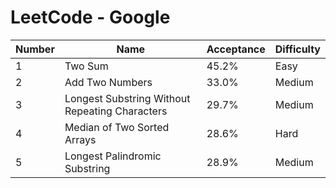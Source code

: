# LeetCode - Google

| Number | Name                                           | Acceptance | Difficulty |
| ------ | ---------------------------------------------- | ---------- | ---------- |
| 1      | Two Sum                                        | 45.2%      | Easy       |
| 2      | Add Two Numbers                                | 33.0%      | Medium     |
| 3      | Longest Substring Without Repeating Characters | 29.7%      | Medium     |
| 4      | Median of Two Sorted Arrays                    | 28.6%      | Hard       |
| 5      | Longest Palindromic Substring                  | 28.9%      | Medium     |
